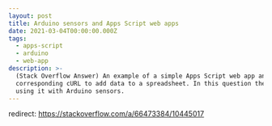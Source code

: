 ```yaml
---
layout: post
title: Arduino sensors and Apps Script web apps
date: 2021-03-04T00:00:00.000Z
tags:
  - apps-script
  - arduino
  - web-app
description: >-
  (Stack Overflow Answer) An example of a simple Apps Script web app and a
  corresponding cURL to add data to a spreadsheet. In this question the user was
  using it with Arduino sensors.
---
```


redirect: https://stackoverflow.com/a/66473384/10445017
